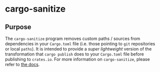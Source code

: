 # cargo-sanitize

## Purpose

The `cargo-sanitize` program removes custom paths / sources from dependencies in your `Cargo.toml` file 
(i.e. those pointing to `git` repositories or local `paths`).  It is intended to provide a _super lightweight_ 
version of the transformation that `cargo publish` does to your `Cargo.toml` file before publishing to 
`crates.io`.  For more information on `cargo-sanitize`, please refer to [the docs](https://rob-p.github.io/cargo-sanitize/).
